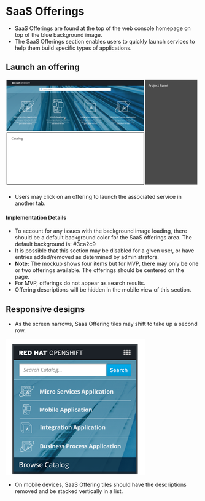 # SaaS Offerings

- SaaS Offerings are found at the top of the web console homepage on top of the blue background image.
- The SaaS Offerings section enables users to quickly launch services to help them build specific types of applications.

## Launch an offering

![offerings](img/Layout.png)
- Users may click on an offering to launch the associated service in another tab.


#### Implementation Details
- To account for any issues with the background image loading, there should be a default background color for the SaaS offerings area. The default background is: #3ca2c9
- It is possible that this section may be disabled for a given user, or have entries added/removed as determined by administrators.
- **Note:** The mockup shows four items but for MVP, there may only be one or two offerings available. The offerings should be centered on the page.
- For MVP, offerings do not appear as search results.
- Offering descriptions will be hidden in the mobile view of this section.


## Responsive designs
- As the screen narrows, Saas Offering tiles may shift to take up a second row.

![offerings 2](img/Mobile.png)
- On mobile devices, SaaS Offering tiles should have the descriptions removed and be stacked vertically in a list.
